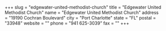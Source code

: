 +++
slug = "edgewater-united-methodist-church"
title = "Edgewater United Methodist Church"
name = "Edgewater United Methodist Church"
address = "19190 Cochran Boulevard"
city = "Port Charlotte"
state = "FL"
postal = "33948"
website = ""
phone = "941 625-3039"
fax = ""
+++
